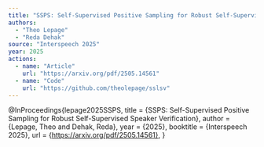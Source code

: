 ```yaml
---
title: "SSPS: Self-Supervised Positive Sampling for Robust Self-Supervised Speaker Verification"
authors:
  - "Theo Lepage"
  - "Reda Dehak"
source: "Interspeech 2025"
year: 2025
actions:
  - name: "Article"
    url: "https://arxiv.org/pdf/2505.14561"
  - name: "Code"
    url: "https://github.com/theolepage/sslsv"
---
```


@InProceedings{lepage2025SSPS,
    title     = {SSPS: Self-Supervised Positive Sampling for Robust Self-Supervised Speaker Verification},
    author    = {Lepage, Theo and Dehak, Reda},
    year      = {2025},
    booktitle = {Interspeech 2025},
    url       = {https://arxiv.org/pdf/2505.14561},
} 